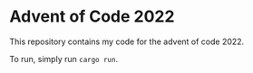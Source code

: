 # Advent of Code 2022

This repository contains my code for the advent of code 2022.

To run, simply run `cargo run`.

<!--- advent_readme_stars table --->